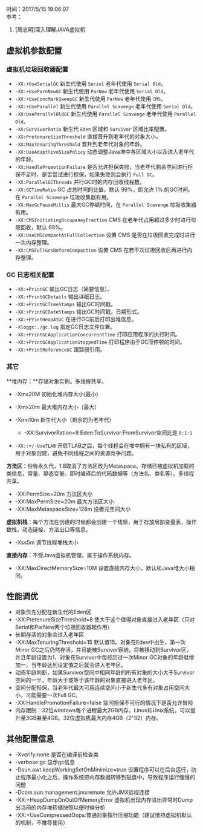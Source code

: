 ##  
时间：2017/5/15 19:06:07  
参考：

1. [周志明]深入理解JAVA虚拟机

## 虚拟机参数配置  

### 虚拟机垃圾回收器配置  

* `-XX:+UseSerialGC` 新生代使用 `Seriol` 老年代使用 `Serial Old`。
* `-XX:+UseParnNewGC` 新生代使用 `ParNew` 老年代使用 `Serial Old`。
* `-XX:+UseConcMarkSweepGC`  新生代使用 `ParNew` 老年代使用 `CMS`。
* `-XX:+UseParallel` 新生代使用 `Parallel Scavenge` 老年代使用 `Serial Old`。
* `-XX:UseParallelOldGC` 新生代使用 `Parallel Scavenge` 老年代使用 `Parallel Old`。
* `-XX:SurvivorRatio` 新生代 `Eden` 区域和 `Survivor` 区域比率配置。
* `-XX:PretenureSizeThreshold` 直接晋升到老年代的对象大小。
* `-XX:MaxTenuringThreshold` 晋升到老年代对象的年龄。
* `-XX:UseAdapttiveSizePolicy` 动态调整Java堆中各区域大小以及进入老年代的年龄。
* `-XX:HandlePromotionFailure` 是否允许担保失败，当老年代剩余空间进行担保不足时，是否尝试进行担保，如果失败则会执行 `Full GC`。
* `-XX:ParallelGCThreads` 并行GC时的内存回收线程数。
* `-XX:GCTimeRatio` GC 占总时间的比值，默认 99%，即允许 1% 的GC时间。在 `Parallel Scavenge` 垃圾收集器有用。
* `-XX:MaxGcPauseMillis` 最大GC停顿时间，在 `Parallel Scavenge` 垃圾收集器有用。
* `-XX:CMSInitiatingOccupaneyFraction` CMS 在老年代占用超过多少时进行垃圾回收，默认 68%。
* `-XX:UseCMSCompactAtFullCollection` 设置 CMS 是否在垃圾回收完成时进行一次内存整理。
* `-XX:CMSFullGcsBeforeCompaction` 设置 CMS 在若干次垃圾回收后再进行内存整理。

### GC 日志相关配置 

* `-XX:+PrintGC` 输出GC日志（简要信息）。
* `-XX:+PrintGCDetails` 输出详细日志。
* `-XX:+PrintGCTimeStamps` 输出GC时间戳。
* `-XX:+PrintGCDateStamps` 输出GC时间戳，日期形式。
* `-XX:+PrintHeapAtGC` 在进行GC前后打印出堆信息。
* `-Xloggc:./gc.log` 指定GC日志文件位置。
* `-XX:+PrintGCApplicationConcurrentTime` 打印应用程序的执行时间。
* `-XX:+PrintGCApplicationStoppedTime` 打印程序由于GC而停顿的时间。
* `-XX:+PrintReferenceGC` 跟踪弱引用。

### 其它 
**堆内存：**存储对象实例。多线程共享。

 * -Xms20M  初始化堆内存大小(最小)
 * -Xmx20m  最大堆内存大小（最大）
  * -Xmn10m  新生代大小（剩余的为老年代）
     * -XX:SurvivorRation=8 Eden:ToSurvivor:FromSurvivor空间比是 `8:1:1`  

 * `-XX::+/-UseTLAB` 开启TLAB之后，每个线程会在堆中拥有一块私有的区域，用于对象创建，避免不同线程之间的资源竞争问题。

**方法区**：俗称永久代，1.8取消了方法区改为Metaspace。存储已被虚拟机加载的类信息，常量、静态变量、即时编译后的代码数据等（方法名、类名等）。多线程共享。
 
 * -XX:PermSize=20m  方法区大小
 * -XX:MaxPermSize=20m 最大方法区大小
 * -XX:MaxMetaspaceSize=128m 设置元空间大小

**虚拟机栈**：每个方法在创建的时候都会创建一个栈帧，用于存放局部变量表，操作数栈，动态链接，方法出口等信息。
 
 * -Xss5m 调节线程堆栈大小

**直接内存**：不受Java虚拟机管理，属于操作系统内存。

 * -XX:MaxDirectMemorySize=10M 设置直接内存大小，默认和Java堆大小相同。

## 性能调优
 * 对象优先分配在新生代的Eden区
 * -XX:PretenureSizeThreshold=8 使大于这个值得对象直接进入老年区（只对Serial和ParNew两个垃圾回收器起作用）
 * 长期存活的对象会进入老年区
 * -XX:MaxTenuringThreshold=15 默认值15。对象在Eden中出生，第一次Minor GC之后仍然存活，并且能被Survivor容纳，将被移动到Survivor区，并且年龄设置为1，对象在Survivor中每经历过一次Minor GC对象的年龄就增加一，当年龄达到设定值之后就会进入老年区。
 * 动态年龄判断，如果Survivor空间中相同年龄的所有对象的大小大于Survivor空间的一半，年龄大于或等于该年龄的对象直接进入老年区。
 * 空间分配担保，当老年代最大可用连续空间小于新生代多有对象占用空间大小，可能需要一次Full GC。
 * -XX:HandlePromotionFailure=false 空间担保不可行的情况下是否允许冒险
 * 内存限制：32位windows每个进程最大2GB内存，Linux和Unix系统，可以提升至3GB甚至4GB。32位虚拟机最大内存4GB（2^32）内存。  

## 其他配置信息

 * -Xverify:none 是否在编译前检查类
 * -verbose:gc 显示gc信息
 * -Dsun.awt.keepWorkingSetOnMinimize=true 设置程序可以在后台运行，防止程序最小化之后，操作系统把内存数据转移到磁盘中，导致程序运行缓慢的问题
 * -Dcom.sun.management.jmxremote  允许JMX远程连接
 * -XX:+HeapDumpOnOutOfMemoryError 虚拟机出现内存溢出异常时Dump出当前的内存堆转储快照以便时候分析
 * -XX:+UseCompressedOops:普通对象指针压缩功能（建议维持虚拟机默认的机制，不推荐使用）

